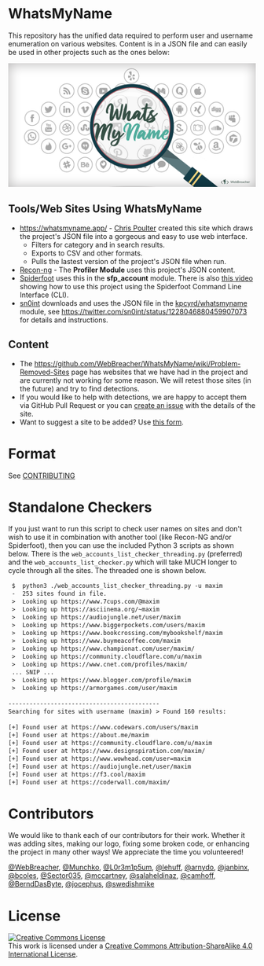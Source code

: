 # WhatsMyName
This repository has the unified data required to perform user and username enumeration on various websites. Content is in a JSON file and can easily be used in other projects such as the ones below:

![whatsmyname](whatsmyname.png)

## Tools/Web Sites Using WhatsMyName

* https://whatsmyname.app/ - [Chris Poulter](https://twitter.com/osintcombine) created this site which draws the project's JSON file into a gorgeous and easy to use web interface.
  * Filters for category and in search results.
  * Exports to CSV and other formats.
  * Pulls the lastest version of the project's JSON file when run.
* [Recon-ng](https://github.com/lanmaster53/recon-ng) - The **Profiler Module** uses this project's JSON content.
* [Spiderfoot](https://github.com/smicallef/spiderfoot) uses this in the **sfp_account** module. There is also [this video](https://asciinema.org/a/295923) showing how to use this project using the Spiderfoot Command Line Interface (CLI).
* [sn0int](https://github.com/kpcyrd/sn0int) downloads and uses the JSON file in the [kpcyrd/whatsmyname](https://sn0int.com/r/kpcyrd/whatsmyname) module, see https://twitter.com/sn0int/status/1228046880459907073 for details and instructions.

## Content

* The https://github.com/WebBreacher/WhatsMyName/wiki/Problem-Removed-Sites page has websites that we have had in the project and are currently not working for some reason. We will retest those sites (in the future) and try to find detections.
* If you would like to help with detections, we are happy to accept them via GitHub Pull Request or you can [create an issue](https://github.com/WebBreacher/WhatsMyName/issues) with the details of the site.
* Want to suggest a site to be added? Use [this form](https://spotinfo.co/whatsmynameform).

# Format

See [CONTRIBUTING](CONTRIBUTING.md)

# Standalone Checkers
If you just want to run this script to check user names on sites and don't wish to use it in combination with another tool (like Recon-NG and/or Spiderfoot), then you can use the included Python 3 scripts as shown below. There is the `web_accounts_list_checker_threading.py` (preferred) and the `web_accounts_list_checker.py` which will take MUCH longer to cycle through all the sites. The threaded one is shown below.

```
 $  python3 ./web_accounts_list_checker_threading.py -u maxim
 -  253 sites found in file.
 >  Looking up https://www.7cups.com/@maxim
 >  Looking up https://asciinema.org/~maxim
 >  Looking up https://audiojungle.net/user/maxim
 >  Looking up https://www.biggerpockets.com/users/maxim
 >  Looking up https://www.bookcrossing.com/mybookshelf/maxim
 >  Looking up https://www.buymeacoffee.com/maxim
 >  Looking up https://www.championat.com/user/maxim/
 >  Looking up https://community.cloudflare.com/u/maxim
 >  Looking up https://www.cnet.com/profiles/maxim/
 ... SNIP ...
 >  Looking up https://www.blogger.com/profile/maxim
 >  Looking up https://armorgames.com/user/maxim

-------------------------------------------
Searching for sites with username (maxim) > Found 160 results:

[+] Found user at https://www.codewars.com/users/maxim
[+] Found user at https://about.me/maxim
[+] Found user at https://community.cloudflare.com/u/maxim
[+] Found user at https://www.designspiration.com/maxim/
[+] Found user at https://www.wowhead.com/user=maxim
[+] Found user at https://audiojungle.net/user/maxim
[+] Found user at https://f3.cool/maxim
[+] Found user at https://coderwall.com/maxim/
```

# Contributors
We would like to thank each of our contributors for their work. Whether it was adding sites, making our logo, fixing some broken code, or enhancing the project in many other ways! We appreciate the time you volunteered!

[@WebBreacher](https://github.com/WebBreacher/), [@Munchko](https://github.com/Munchko/), [@L0r3m1p5um](https://github.com/L0r3m1p5um/), [@lehuff](https://github.com/lehuff/), [@arnydo](https://github.com/arnydo), [@janbinx](https://github.com/janbinx/), [@bcoles](https://github.com/bcoles), [@Sector035](https://github.com/sector035/), [@mccartney](https://github.com/mccartney), [@salaheldinaz](https://github.com/salaheldinaz), [@camhoff](https://github.com/spotlightc), [@BerndDasByte](https://github.com/BerndDasByte/), [@jocephus](https://github.com/jocephus/), [@swedishmike](https://github.com/swedishmike/)

# License
<a rel="license" href="http://creativecommons.org/licenses/by-sa/4.0/"><img alt="Creative Commons License" style="border-width:0" src="https://i.creativecommons.org/l/by-sa/4.0/88x31.png" /></a><br />This work is licensed under a <a rel="license" href="http://creativecommons.org/licenses/by-sa/4.0/">Creative Commons Attribution-ShareAlike 4.0 International License</a>.
